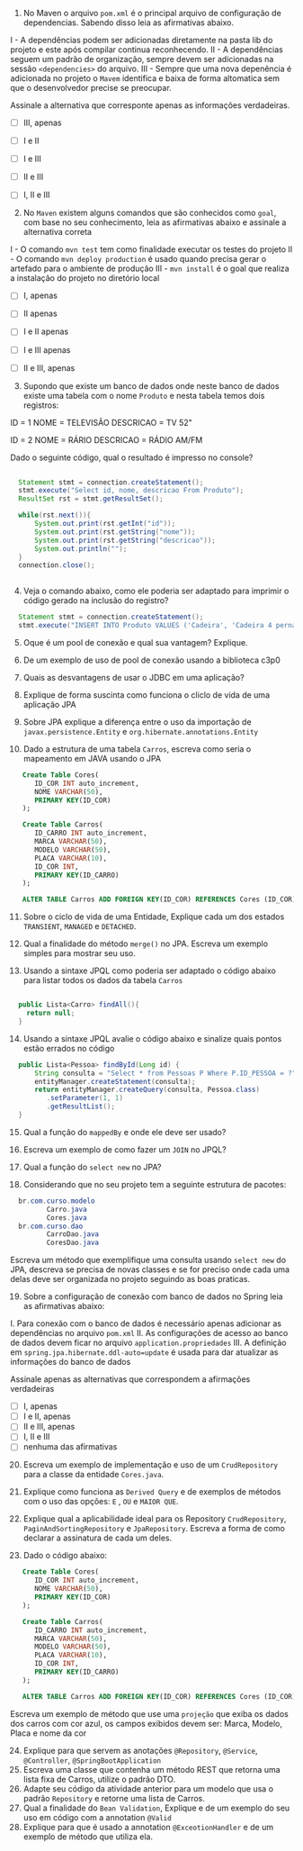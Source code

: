 1) No Maven o arquivo `pom.xml` é o principal arquivo de configuração de dependencias. Sabendo disso leia as afirmativas abaixo.

I - A dependências podem ser adicionadas diretamente na pasta lib do projeto e este após compilar continua reconhecendo.
II - A dependências seguem um padrão de organização, sempre devem ser adicionadas na sessão `<dependencies>` do arquivo.
III - Sempre que uma nova depenência é adicionada no projeto o `Mavem` identifica e baixa de forma altomatica sem que o desenvolvedor precise se preocupar.

Assinale a alternativa que corresponte apenas as informações verdadeiras.

- [ ] III, apenas
- [ ] I e II
- [ ] I e III 
- [ ] II e III
- [ ] I, II e III


2) No `Maven` existem alguns comandos que são conhecidos como `goal`, com base no seu conhecimento, leia as afirmativas abaixo e assinale a alternativa correta

I - O comando `mvn test` tem como finalidade executar os testes do projeto
II - O comando `mvn deploy production` é usado quando precisa gerar o artefado para o ambiente de produção
III - `mvn install` é o goal que realiza a instalação do projeto no diretório local

- [ ] I, apenas
- [ ] II apenas
- [ ] I e II apenas
- [ ] I e III apenas
- [ ] II e III, apenas

 
3) Supondo que existe um banco de dados onde neste banco de dados existe uma tabela com o nome `Produto` e nesta tabela temos dois registros: 
 
 ID = 1
 NOME = TELEVISÃO
 DESCRICAO = TV 52"

 ID = 2
 NOME = RÁRIO
 DESCRICAO = RÁDIO AM/FM

 Dado o seguinte código, qual o resultado é impresso no console?
```java
  
  Statement stmt = connection.createStatement();
  stmt.execute("Select id, nome, descricao From Produto");
  ResultSet rst = stmt.getResultSet();

  while(rst.next()){
      System.out.print(rst.getInt("id"));
      System.out.print(rst.getString("nome"));
      System.out.print(rst.getString("descricao"));
      System.out.println("");
  }
  connection.close();
  
```


4) Veja o comando abaixo, como ele poderia ser adaptado para imprimir o código gerado na inclusão do registro?
```java
  Statement stmt = connection.createStatement();
  stmt.execute("INSERT INTO Produto VALUES ('Cadeira', 'Cadeira 4 pernas')");  
```

5) Oque é um pool de conexão e qual sua vantagem? Explique.

6) De um exemplo de uso de pool de conexão usando a biblioteca c3p0

7) Quais as desvantagens de usar o JDBC em uma aplicação?

8) Explique de forma suscinta como funciona o cliclo de vida de uma aplicação JPA

9) Sobre JPA explique a diferença entre o uso da importação de `javax.persistence.Entity` e `org.hibernate.annotations.Entity`

10) Dado a estrutura de uma tabela `Carros`, escreva como seria o mapeamento em JAVA usando o JPA 

```SQL
   Create Table Cores(
      ID_COR INT auto_increment,
      NOME VARCHAR(50),
      PRIMARY KEY(ID_COR)
   );

   Create Table Carros(
      ID_CARRO INT auto_increment,
      MARCA VARCHAR(50),      
      MODELO VARCHAR(50),
      PLACA VARCHAR(10),
      ID_COR INT,
      PRIMARY KEY(ID_CARRO)
   );

   ALTER TABLE Carros ADD FOREIGN KEY(ID_COR) REFERENCES Cores (ID_COR);
```

11) Sobre o ciclo de vida de uma Entidade, Explique cada um dos estados `TRANSIENT`, `MANAGED` e `DETACHED`.

12) Qual a finalidade do método `merge()` no JPA. Escreva um exemplo simples para mostrar seu uso.

13) Usando a sintaxe JPQL como poderia ser adaptado o código abaixo para listar todos os dados da tabela `Carros`

```java

  public Lista<Carro> findAll(){
    return null;
  }
```
   
14) Usando a sintaxe JPQL avalie o código abaixo e sinalize quais pontos estão errados no código

```java
  public Lista<Pessoa> findById(Long id) {
      String consulta = "Select * from Pessoas P Where P.ID_PESSOA = ?";
      entityManager.createStatement(consulta);
      return entityManager.createQuery(consulta, Pessoa.class)
         .setParameter(1, 1)
         .getResultList(); 
  } 
```

15) Qual a função do `mappedBy` e onde ele deve ser usado?

16) Escreva um exemplo de como fazer um `JOIN` no JPQL?

17) Qual a função do `select new` no JPA?

18) Considerando que no seu projeto tem a seguinte estrutura de pacotes:
```java
  br.com.curso.modelo
         Carro.java
         Cores.java
  br.com.curso.dao
         CarroDao.java
         CoresDao.java
```

  Escreva um método que exemplifique uma consulta usando `select new` do JPA, descreva se precisa de novas classes e se for preciso onde cada uma delas deve ser organizada no projeto seguindo as boas praticas.


19) Sobre a configuração de conexão com banco de dados no Spring leia as afirmativas abaixo:

I. Para conexão com o banco de dados é necessário apenas adicionar as dependências no arquivo `pom.xml`
II. As configurações de acesso ao banco de dados devem ficar no arquivo `application.propriedades`
III. A definição em `spring.jpa.hibernate.ddl-auto=update` é usada para dar atualizar as informações do banco de dados

Assinale apenas as alternativas que correspondem a afirmações verdadeiras

- [ ] I, apenas
- [ ] I e II, apenas
- [ ] II e III, apenas
- [ ] I, II e III
- [ ] nenhuma das afirmativas

20) Escreva um exemplo de implementação e uso de um `CrudRepository` para a classe da entidade `Cores.java`.

21) Explique como funciona as `Derived Query` e de exemplos de métodos com o uso das opções: `E` , `OU` e `MAIOR QUE`.

22) Explique qual a aplicabilidade ideal para os Repository `CrudRepository`, `PaginAndSortingRepository` e `JpaRepository`. Escreva a forma de como declarar a assinatura de cada um deles.

23) Dado o código abaixo:
```SQL
   Create Table Cores(
      ID_COR INT auto_increment,
      NOME VARCHAR(50),
      PRIMARY KEY(ID_COR)
   );

   Create Table Carros(
      ID_CARRO INT auto_increment,
      MARCA VARCHAR(50),      
      MODELO VARCHAR(50),
      PLACA VARCHAR(10),
      ID_COR INT,
      PRIMARY KEY(ID_CARRO)
   );

   ALTER TABLE Carros ADD FOREIGN KEY(ID_COR) REFERENCES Cores (ID_COR);
```
  Escreva um exemplo de método que use uma `projeção` que exiba os dados dos carros com cor azul, os campos exibidos devem ser:
     Marca, Modelo, Placa e nome da cor

24) Explique para que servem as anotações `@Repository`, `@Service`, `@Controller`, `@SpringBootApplication`
25) Escreva uma classe que contenha um método REST que retorna uma lista fixa de Carros, utilize o padrão DTO.
26) Adapte seu código da atividade anterior para um modelo que usa o padrão `Repository` e retorne uma lista de Carros. 
27) Qual a finalidade do `Bean Validation`, Explique e de um exemplo do seu uso em código com a annotation `@Valid`  
28) Explique para que é usado a annotation `@ExceotionHandler` e de um exemplo de método que utiliza ela.
